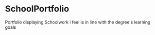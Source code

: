 # SchoolPortfolio
Portfolio displaying Schoolwork I feel is in line with the degree's learning goals
